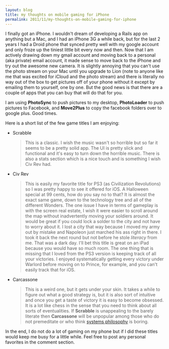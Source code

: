 ```yaml
---
layout: blog
title: my thoughts on mobile gaming for iPhone
permalink: 2011/11/my-thoughts-on-mobile-gaming-for-iphone
---
```


I finally got an iPhone. I wouldn't dream of developing a Rails app on anything but a Mac, and I had an iPhone 3G a while back, but for the last 2 years I had a Droid phone that synced pretty well with my google account and only froze up the tiniest little bit every now and then. Now that I am actively drawing down my gmail account and moving back to a personal (aka private) email account, it made sense to move back to the iPhone and try out the awesome new camera. It is slightly annoying that you can't use the photo stream on your Mac until you upgrade to Lion (note to anyone like me that was excited for iCloud and the photo stream) and there is literally no way out of the box to get pictures off of your phone without it except by emailing them to yourself, one by one. But the good news is that there are a couple of apps that you can buy that will do that for you.

I am using <strong>PhotoSync</strong> to push pictures to my desktop, <strong>PhotoLoader</strong> to push pictures to Facebook, and <strong>Move2Plus</strong> to copy the facebook folders over to google plus. Good times.

Here is a short list of the few game titles I am enjoying:

<ul>
<li>Scrabble</li>


<blockquote>This is a classic. I wish the music wasn't so horrible but so far it seems to be a pretty solid app. The UI is pretty slick and functional and it's easy to turn down the horrible music. There is also a stats section which is a nice touch and is something I wish Civ Rev had.</blockquote>

<li>Civ Rev</li>

<blockquote>This is easily my favorite title for PS3 (as Civilization Revolutions) so I was pretty happy to see it offered for iOS. A Halloween special at 99 cents, how do you say no to that? It is almost the exact same game, down to the technology tree and all of the different Wonders. The one issue I have in terms of gameplay is with the screen real estate, I wish it were easier to scroll around the map without inadvertently moving your soldiers around. It would be great if you could lock a solder to the city and not have to worry about it. I lost a city that way because I moved my army out by mistake and Napoleon just marched his ass right in there. I took it back the next round but not before he stole <em>literacy</em> from me. That was a dark day. I'll bet this title is great on an iPad because you would have so much room. The one thing that is missing that I loved from the PS3 version is keeping track of all your victories. I enjoyed systematically getting every victory under Warlord before moving on to Prince, for example, and you can't easily track that for iOS.
</blockquote>


<li>Carcassone</li>

<blockquote>
This is a weird one, but it gets under your skin. It takes a while to figure out what a good strategy is, but it is also sort of intuitive and once you get a taste of victory it is easy to become obsessed. It is a lot like chess in the sense that you need to think about all sorts of eventualities. If <strong>Scrabble</strong> is unappealing to the barely literate then <strong>Carcassone</strong> will be unpopular among those who do not premeditate or who think <a href="http://en.wikipedia.org/wiki/Systems_philosophy" target="_blank">systems philosophy</a> is boring.</blockquote>
</ul>

In the end, I do not do a lot of gaming on my phone but if I did these titles would keep me busy for a little while. Feel free to post any personal favorites in the comment section.
